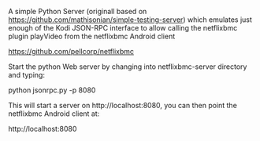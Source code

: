 A simple Python Server (originall based on https://github.com/mathisonian/simple-testing-server) 
which emulates just enough of the Kodi JSON-RPC interface to allow calling the netflixbmc plugin playVideo from
the netflixbmc Android client

https://github.com/pellcorp/netflixbmc

Start the python Web server by changing into netflixbmc-server directory and typing:

python jsonrpc.py -p 8080

This will start a server on http://localhost:8080, you can then point the netflixbmc Android client at:

http://localhost:8080
